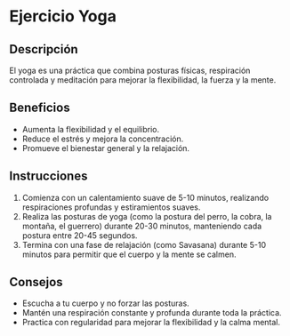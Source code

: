 # Ejercicio Yoga

## Descripción
El yoga es una práctica que combina posturas físicas, respiración controlada y meditación para mejorar la flexibilidad, la fuerza y la mente.

## Beneficios
- Aumenta la flexibilidad y el equilibrio.
- Reduce el estrés y mejora la concentración.
- Promueve el bienestar general y la relajación.

## Instrucciones
1. Comienza con un calentamiento suave de 5-10 minutos, realizando respiraciones profundas y estiramientos suaves.
2. Realiza las posturas de yoga (como la postura del perro, la cobra, la montaña, el guerrero) durante 20-30 minutos, manteniendo cada postura entre 20-45 segundos.
3. Termina con una fase de relajación (como Savasana) durante 5-10 minutos para permitir que el cuerpo y la mente se calmen.

## Consejos
- Escucha a tu cuerpo y no forzar las posturas.
- Mantén una respiración constante y profunda durante toda la práctica.
- Practica con regularidad para mejorar la flexibilidad y la calma mental.
